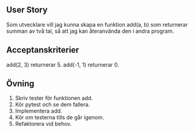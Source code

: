 ## User Story
Som utvecklare vill jag kunna skapa en funktion add(a, b) som returnerar summan av två tal, så att jag kan återanvända den i andra program.

## Acceptanskriterier
add(2, 3) returnerar 5.
add(-1, 1) returnerar 0.

## Övning
1. Skriv tester för funktionen add.
2. Kör pytest och se dem fallera.
3. Implementera add.
4. Kör om testerna tills de går igenom.
5. Refaktorera vid behov.
